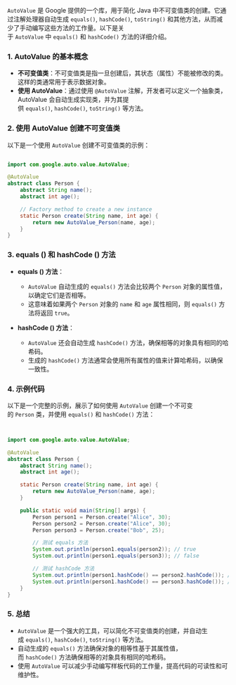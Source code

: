 `AutoValue` 是 Google 提供的一个库，用于简化 Java 中不可变值类的创建。它通过注解处理器自动生成 `equals()`, `hashCode()`, `toString()` 和其他方法，从而减少了手动编写这些方法的工作量。以下是关于 `AutoValue` 中 `equals()` 和 `hashCode()` 方法的详细介绍。

### 1. AutoValue 的基本概念

- **不可变值类**：不可变值类是指一旦创建后，其状态（属性）不能被修改的类。这样的类通常用于表示数据对象。
- **使用 AutoValue**：通过使用 `@AutoValue` 注解，开发者可以定义一个抽象类，AutoValue 会自动生成实现类，并为其提供 `equals()`, `hashCode()`, `toString()` 等方法。

### 2. 使用 AutoValue 创建不可变值类

以下是一个使用 `AutoValue` 创建不可变值类的示例：
```java

import com.google.auto.value.AutoValue;

@AutoValue
abstract class Person {
    abstract String name();
    abstract int age();

    // Factory method to create a new instance
    static Person create(String name, int age) {
        return new AutoValue_Person(name, age);
    }
}
```


### 3. equals () 和 hashCode () 方法

- **equals () 方法**：
    
    - `AutoValue` 自动生成的 `equals()` 方法会比较两个 `Person` 对象的属性值，以确定它们是否相等。
    - 这意味着如果两个 `Person` 对象的 `name` 和 `age` 属性相同，则 `equals()` 方法将返回 `true`。
- **hashCode () 方法**：
    
    - `AutoValue` 还会自动生成 `hashCode()` 方法，确保相等的对象具有相同的哈希码。
    - 生成的 `hashCode()` 方法通常会使用所有属性的值来计算哈希码，以确保一致性。

### 4. 示例代码

以下是一个完整的示例，展示了如何使用 `AutoValue` 创建一个不可变的 `Person` 类，并使用 `equals()` 和 `hashCode()` 方法：
```java


import com.google.auto.value.AutoValue;

@AutoValue
abstract class Person {
    abstract String name();
    abstract int age();

    static Person create(String name, int age) {
        return new AutoValue_Person(name, age);
    }

    public static void main(String[] args) {
        Person person1 = Person.create("Alice", 30);
        Person person2 = Person.create("Alice", 30);
        Person person3 = Person.create("Bob", 25);

        // 测试 equals 方法
        System.out.println(person1.equals(person2)); // true
        System.out.println(person1.equals(person3)); // false

        // 测试 hashCode 方法
        System.out.println(person1.hashCode() == person2.hashCode()); // true
        System.out.println(person1.hashCode() == person3.hashCode()); // false
    }
}
```

### 5. 总结

- `AutoValue` 是一个强大的工具，可以简化不可变值类的创建，并自动生成 `equals()`, `hashCode()`, `toString()` 等方法。
- 自动生成的 `equals()` 方法确保对象的相等性基于其属性值，而 `hashCode()` 方法确保相等的对象具有相同的哈希码。
- 使用 `AutoValue` 可以减少手动编写样板代码的工作量，提高代码的可读性和可维护性。